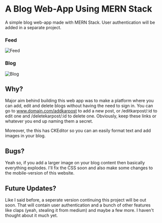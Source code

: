 # A Blog Web-App Using MERN Stack
A simple blog web-app made with MERN Stack. User authentication will be added in a separate project.
### Feed 
![Feed](https://i.imgur.com/pxgtdVU.png)

### Blog
![Blog](https://i.imgur.com/aq9st1b.png)

## Why?
Major aim behind building this web app was to make a platform where you can add, edit and delete blogs without having the need to sign in. 
You can go to www.domain.com/addkarpost to add a new post, or /editkarpost/:id to edit one and /deletekarpost/:id to delete one. Obviously, keep these links or whatever you 
end up naming them a secret.

Moreover, the this has CKEditor so you can an easily format text and add images in your blog.

## Bugs?
Yeah so, if you add a larger image on your blog content then basically everything explodes. 
I'll fix the CSS soon and also make some changes to the mobile-version of this website.

## Future Updates?
Like I said before, a seperate version continuing this project will be out soon. That will contain user authentication and a bunch of other features like
claps (yeah, stealing it from medium) and maybe a few more. I haven't thought about it much yet.

